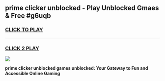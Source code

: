 
## prime clicker unblocked - Play Unblocked Gmaes & Free #g6uqb
<h3>
<a href="https://news.freeplayer.one?title=prime_clicker_unblocked&ref=26F">CLICK TO PLAY</a></h3>
<hr>

<h3>
<a href="https://news.freeplayer.one?title=prime_clicker_unblocked&ref=26F">CLICK 2 PLAY</a>
  
</h3>

<a href="https://news.freeplayer.one?title=prime_clicker_unblocked&ref=26F/"><img src="https://clearcache.store/games.png"></a>


**prime clicker unblocked games unblocked: Your Gateway to Fun and Accessible Online Gaming**
